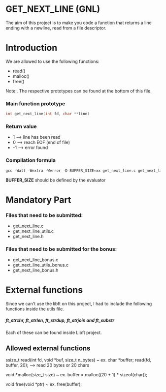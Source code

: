 # GET_NEXT_LINE (GNL)

The aim of this project is to make you code a function that returns a line
ending with a newline, read from a file descriptor.

# Introduction


We are allowed to use the following functions:
* read()
* malloc()
* free()

Note:. The respective prototypes can be found at the bottom of this file.

### Main function prototype

```c
int get_next_line(int fd, char **line)

```
### Return value

* 1  --> line has been read
* 0  --> reach EOF (end of file)
* -1 --> error found


### Compilation formula

```c
gcc -Wall -Wextra -Werror -D BUFFER_SIZE=xx get_next_line.c get_next_line_utils.c
```

**BUFFER_SIZE** should be defined by the evaluator


# Mandatory Part

### Files that need to be submitted:

* get_next_line.c
* get_next_line_utils.c
* get_next_line.h

### Files that need to be submitted for the bonus:

* get_next_line_bonus.c
* get_next_line_utils_bonus.c
* get_next_line_bonus.h


# External functions 

Since we can't use the libft on this project, I had to include the following functions inside the utils file.

##### ft_strchr, ft_strlen, ft_strdup, ft_strjoin and ft_substr 

Each of these can be found inside Libft project.

## Allowed external functions

ssize_t read(int fd, void *buf, size_t n_bytes) 
~ ex. char *buffer; read(fd, buffer, 20); --> read 20 bytes or 20 chars

void  *malloc(size_t size) 
~ ex. buffer = malloc((20 + 1) * sizeof(char));

void free(void *ptr)
~ ex. free(buffer);

